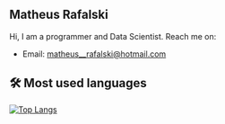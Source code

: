 
## Matheus Rafalski

Hi, I am a programmer and Data Scientist. Reach me on:
- Email: [matheus__rafalski@hotmail.com](mailto:matheus__rafalski@hotmail.com)


## :hammer_and_wrench: Most used languages
[![Top Langs](https://github-readme-stats.vercel.app/api/top-langs/?username=mrafalsk1&layout=compact)](https://github.com/anuraghazra/github-readme-stats)

